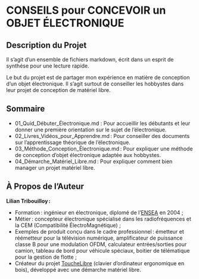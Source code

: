 # CONSEILS pour CONCEVOIR un OBJET ÉLECTRONIQUE

## Description du Projet

Il s’agit d’un ensemble de fichiers markdown, écrit dans un esprit de synthése pour une lecture rapide.

Le but du projet est de partager mon expérience en matière de conception d’un objet électronique. Il s’agit surtout de conseiller les hobbystes dans leur projet de conception de matériel libre.


## Sommaire

* 01_Quid_Débuter_Électronique.md : Pour accueillir les débutants et leur donner une première orientation sur le sujet de l’électronique.
* 02_Livres_Vidéos_pour_Apprendre.md : Pour conseiller des documents sur l’apprentissage théorique de l’électronique.
* 03_Méthode_Conception_Électronique.md : Pour expliquer une méthode de conception d’objet électronique adaptée aux hobbystes.
* 04_Démarche_Matériel_Libre.md : Pour expliquer comment bien manager un projet matériel libre.


## À Propos de l’Auteur

__Lilian Tribouilloy :__

* Formation : ingénieur en électronique, diplomé de l’[ENSEA](https://www.ensea.fr/fr) en 2004 ;
* Métier : concepteur électronique spécialisé dans les radiofréquences et la CEM (Compatibilité ÉlectroMagnétique) ;
* Exemples de produit conçu dans le cadre professionnel : émetteur et réémetteur pour la télévision numérique, amplificateur de puissance classe B pour une modulation OFDM, calculateur entrées/sorties pour camion, tableau de bord pour véhicule spéciaux, boitier de télématique pour la gestion de flotte ;
* Créateur du projet [ToucheLibre](http://touchelibre.fr/) (clavier d’ordinateur ergonomique en bois), développé avec une démarche matériel libre.



